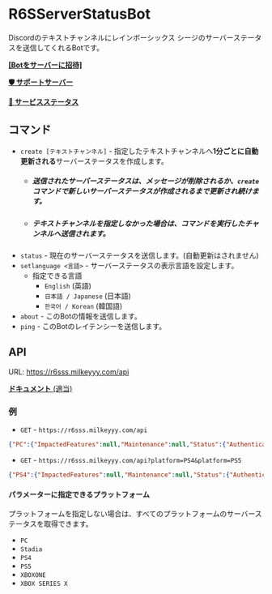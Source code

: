 # R6SServerStatusBot
Discordのテキストチャンネルにレインボーシックス シージのサーバーステータスを送信してくれるBotです。

[**[Botをサーバーに招待]**](https://discord.com/api/oauth2/authorize?client_id=990497421488451615&permissions=76800&scope=bot%20applications.commands)	

[**🛡️ サポートサーバー**](https://discord.gg/bMf9dDjndC)

[**📶 サービスステータス**](https://milkeyyy-services.cronitorstatus.com)

## コマンド
- `create [テキストチャンネル]` - 指定したテキストチャンネルへ**1分ごとに自動更新される**サーバーステータスを作成します。
	- ##### 送信されたサーバーステータスは、メッセージが削除されるか、`create` コマンドで新しいサーバーステータスが作成されるまで更新され続けます。
	- ##### テキストチャンネルを指定しなかった場合は、コマンドを実行したチャンネルへ送信されます。
- `status` - 現在のサーバーステータスを送信します。(自動更新はされません)
- `setlanguage <言語>` - サーバーステータスの表示言語を設定します。
	- 指定できる言語
		- `English` (英語)
		- `日本語 / Japanese` (日本語)
		- `한국어 / Korean` (韓国語)
- `about` - このBotの情報を送信します。
- `ping` - このBotのレイテンシーを送信します。

## API
URL: https://r6sss.milkeyyy.com/api

[**ドキュメント** (適当)](https://r6sss.milkeyyy.com/api/docs)

### 例
- `GET` - `https://r6sss.milkeyyy.com/api`
```json
{"PC":{"ImpactedFeatures":null,"Maintenance":null,"Status":{"Authentication":"Operational","Connectivity":"Operational","Leaderboard":"Operational","Matchmaking":"Operational","Purchase":"Operational"}},"PS4":{"ImpactedFeatures":null,"Maintenance":null,"Status":{"Authentication":"Operational","Connectivity":"Operational","Leaderboard":"Operational","Matchmaking":"Operational","Purchase":"Operational"}},"PS5":{"ImpactedFeatures":null,"Maintenance":null,"Status":{"Authentication":"Operational","Connectivity":"Operational","Leaderboard":"Operational","Matchmaking":"Operational","Purchase":"Operational"}},"Stadia":{"ImpactedFeatures":null,"Maintenance":null,"Status":{"Authentication":"Operational","Connectivity":"Operational","Leaderboard":"Operational","Matchmaking":"Operational","Purchase":"Operational"}},"XBOX SERIES X":{"ImpactedFeatures":null,"Maintenance":null,"Status":{"Authentication":"Operational","Connectivity":"Operational","Leaderboard":"Operational","Matchmaking":"Operational","Purchase":"Operational"}},"XBOXONE":{"ImpactedFeatures":null,"Maintenance":null,"Status":{"Authentication":"Operational","Connectivity":"Operational","Leaderboard":"Operational","Matchmaking":"Operational","Purchase":"Operational"}}}
```

- `GET` - `https://r6sss.milkeyyy.com/api?platform=PS4&platform=PS5`
```json
{"PS4":{"ImpactedFeatures":null,"Maintenance":null,"Status":{"Authentication":"Operational","Connectivity":"Operational","Leaderboard":"Operational","Matchmaking":"Operational","Purchase":"Operational"}},"PS5":{"ImpactedFeatures":null,"Maintenance":null,"Status":{"Authentication":"Operational","Connectivity":"Operational","Leaderboard":"Operational","Matchmaking":"Operational","Purchase":"Operational"}}}
```

#### パラメーターに指定できるプラットフォーム
プラットフォームを指定しない場合は、すべてのプラットフォームのサーバーステータスを取得できます。
- `PC`
- `Stadia`
- `PS4`
- `PS5`
- `XBOXONE`
- `XBOX SERIES X`
